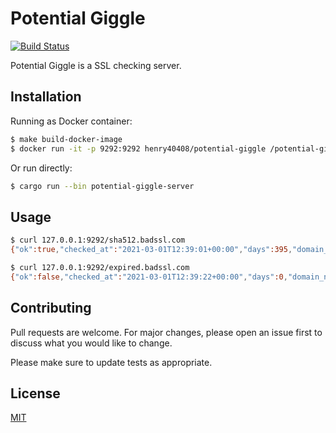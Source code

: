 # Potential Giggle

[![Build Status](https://ci.h08.io/api/badges/henry40408/potential-giggle/status.svg)](https://ci.h08.io/henry40408/potential-giggle)

Potential Giggle is a SSL checking server.

## Installation

Running as Docker container:

```bash
$ make build-docker-image
$ docker run -it -p 9292:9292 henry40408/potential-giggle /potential-giggle-server -b 0.0.0.0:9292docker run -it -p 9292:9292 henry40408/potential-giggle /potential-giggle-server -b 0.0.0.0:9292
```

Or run directly:

```bash
$ cargo run --bin potential-giggle-server
```

## Usage

```bash
$ curl 127.0.0.1:9292/sha512.badssl.com
{"ok":true,"checked_at":"2021-03-01T12:39:01+00:00","days":395,"domain_name":"sha512.badssl.com","expired":false,"expired_at":"2022-04-01T12:00:00+00:00"}

$ curl 127.0.0.1:9292/expired.badssl.com
{"ok":false,"checked_at":"2021-03-01T12:39:22+00:00","days":0,"domain_name":"expired.badssl.com","expired":true,"expired_at":"1970-01-01T00:00:00+00:00"}
```

## Contributing

Pull requests are welcome. For major changes, please open an issue first to discuss what you would like to change.

Please make sure to update tests as appropriate.

## License

[MIT](https://choosealicense.com/licenses/mit/)
